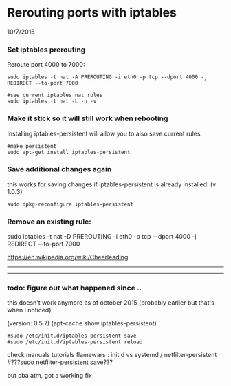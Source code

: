# Rerouting ports with iptables #
10/7/2015

### Set iptables prerouting ###
Reroute port 4000 to 7000:

	
	sudo iptables -t nat -A PREROUTING -i eth0 -p tcp --dport 4000 -j REDIRECT --to-port 7000

	#see current iptables nat rules
	sudo iptables -t nat -L -n -v


### Make it stick so it will still work when rebooting ###
Installing iptables-persistent will allow you to also save current rules.

	#make persistent
	sudo apt-get install iptables-persistent
	

### Save additional changes again ###

 this works for saving changes if iptables-persistent is already installed: (v 1.0.3)

	sudo dpkg-reconfigure iptables-persistent

### Remove an existing rule:

sudo iptables -t nat -D PREROUTING -i eth0 -p tcp --dport 4000 -j REDIRECT --to-port 7000

https://en.wikipedia.org/wiki/Cheerleading


----------

----------



### todo: figure out what happened since ..  ###

this doesn't work anymore as of october 2015 (probably earlier but that's when I noticed)

(version: 0.5.7) (apt-cache show iptables-persistent)

	#sudo /etc/init.d/iptables-persistent save
	#sudo /etc/init.d/iptables-persistent reload	

	
check manuals tutorials flamewars : init.d vs systemd / netfilter-persistent
	#???sudo netfilter-persistent save???

but cba atm, got a working fix



	
    
